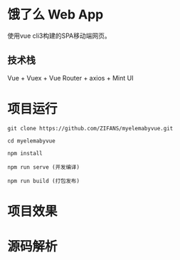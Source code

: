 # 饿了么 Web App
使用vue cli3构建的SPA移动端网页。

## 技术栈

Vue + Vuex + Vue Router + axios + Mint UI

# 项目运行

```$xslt
git clone https://github.com/ZIFANS/myelemabyvue.git

cd myelemabyvue

npm install

npm run serve (开发编译)

npm run build (打包发布)
```

# 项目效果


# 源码解析




